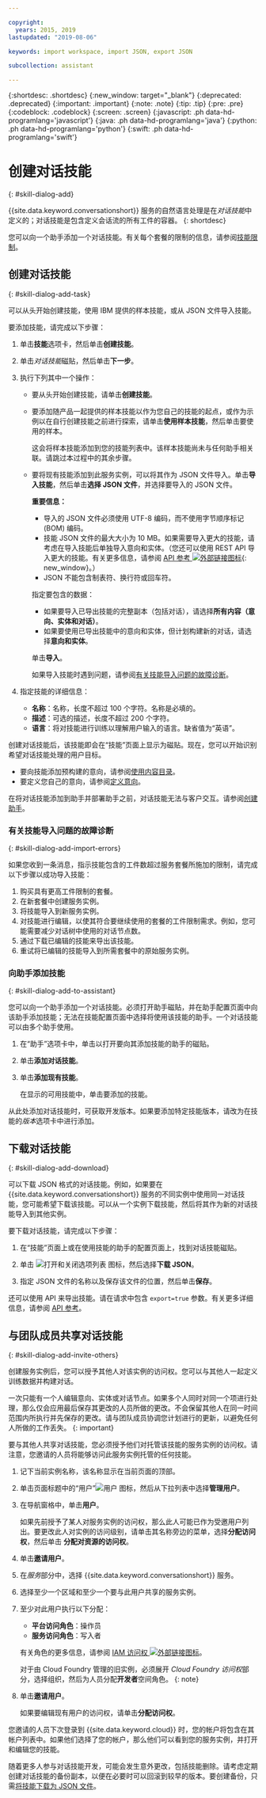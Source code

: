 ```yaml
---

copyright:
  years: 2015, 2019
lastupdated: "2019-08-06"

keywords: import workspace, import JSON, export JSON

subcollection: assistant

---
```


{:shortdesc: .shortdesc}
{:new_window: target="_blank"}
{:deprecated: .deprecated}
{:important: .important}
{:note: .note}
{:tip: .tip}
{:pre: .pre}
{:codeblock: .codeblock}
{:screen: .screen}
{:javascript: .ph data-hd-programlang='javascript'}
{:java: .ph data-hd-programlang='java'}
{:python: .ph data-hd-programlang='python'}
{:swift: .ph data-hd-programlang='swift'}

# 创建对话技能
{: #skill-dialog-add}

{{site.data.keyword.conversationshort}} 服务的自然语言处理是在*对话技能*中定义的；对话技能是包含定义会话流的所有工件的容器。
{: shortdesc}

您可以向一个助手添加一个对话技能。有关每个套餐的限制的信息，请参阅[技能限制](/docs/services/assistant?topic=assistant-skill-add#skill-add-limits)。

## 创建对话技能
{: #skill-dialog-add-task}

可以从头开始创建技能，使用 IBM 提供的样本技能，或从 JSON 文件导入技能。

要添加技能，请完成以下步骤：

1.  单击**技能**选项卡，然后单击**创建技能**。

1.  单击*对话技能*磁贴，然后单击**下一步**。

1.  执行下列其中一个操作：

    - 要从头开始创建技能，请单击**创建技能**。
    - 要添加随产品一起提供的样本技能以作为您自己的技能的起点，或作为示例以在自行创建技能之前进行探索，请单击**使用样本技能**，然后单击要使用的样本。

      这会将样本技能添加到您的技能列表中。该样本技能尚未与任何助手相关联。请跳过本过程中的其余步骤。

    - 要将现有技能添加到此服务实例，可以将其作为 JSON 文件导入。单击**导入技能**，然后单击**选择 JSON 文件**，并选择要导入的 JSON 文件。

      **重要信息：**

      - 导入的 JSON 文件必须使用 UTF-8 编码，而不使用字节顺序标记 (BOM) 编码。
      - 技能 JSON 文件的最大大小为 10 MB。如果需要导入更大的技能，请考虑在导入技能后单独导入意向和实体。（您还可以使用 REST API 导入更大的技能。有关更多信息，请参阅 [API 参考 ![外部链接图标](../../icons/launch-glyph.svg "外部链接图标")](https://cloud.ibm.com/apidocs/assistant?curl=#create-workspace){: new_window}。）
      - JSON 不能包含制表符、换行符或回车符。

      指定要包含的数据：

        - 如果要导入已导出技能的完整副本（包括对话），请选择**所有内容（意向、实体和对话）**。
        - 如果要使用已导出技能中的意向和实体，但计划构建新的对话，请选择**意向和实体**。

      单击**导入**。

      如果导入技能时遇到问题，请参阅[有关技能导入问题的故障诊断](#skill-dialog-add-import-errors)。

1.  指定技能的详细信息：

    - **名称**：名称，长度不超过 100 个字符。名称是必填的。
    - **描述**：可选的描述，长度不超过 200 个字符。
    - **语言**：将对技能进行训练以理解用户输入的语言。缺省值为“英语”。

创建对话技能后，该技能即会在“技能”页面上显示为磁贴。现在，您可以开始识别希望对话技能处理的用户目标。

- 要向技能添加预构建的意向，请参阅[使用内容目录](/docs/services/assistant?topic=assistant-catalog)。
- 要定义您自己的意向，请参阅[定义意向](/docs/services/assistant?topic=assistant-intents)。

在将对话技能添加到助手并部署助手之前，对话技能无法与客户交互。请参阅[创建助手](/docs/services/assistant?topic=assistant-assistant-add)。

### 有关技能导入问题的故障诊断
{: #skill-dialog-add-import-errors}

如果您收到一条消息，指示技能包含的工件数超过服务套餐所施加的限制，请完成以下步骤以成功导入技能：

1.  购买具有更高工件限制的套餐。
1.  在新套餐中创建服务实例。
1.  将技能导入到新服务实例。
1.  对技能进行编辑，以使其符合要继续使用的套餐的工件限制需求。例如，您可能需要减少对话树中使用的对话节点数。
1.  通过下载已编辑的技能来导出该技能。
1.  重试将已编辑的技能导入到所需套餐中的原始服务实例。

### 向助手添加技能
{: #skill-dialog-add-to-assistant}

您可以向一个助手添加一个对话技能。必须打开助手磁贴，并在助手配置页面中向该助手添加技能；无法在技能配置页面中选择将使用该技能的助手。一个对话技能可以由多个助手使用。

1.  在“助手”选项卡中，单击以打开要向其添加技能的助手的磁贴。

1.  单击**添加对话技能**。

1.  单击**添加现有技能**。

    在显示的可用技能中，单击要添加的技能。

从此处添加对话技能时，可获取开发版本。如果要添加特定技能版本，请改为在技能的*版本*选项卡中进行添加。

## 下载对话技能
{: #skill-dialog-add-download}

可以下载 JSON 格式的对话技能。例如，如果要在 {{site.data.keyword.conversationshort}} 服务的不同实例中使用同一对话技能，您可能希望下载该技能。可以从一个实例下载技能，然后将其作为新的对话技能导入到其他实例。

要下载对话技能，请完成以下步骤：

1.  在“技能”页面上或在使用技能的助手的配置页面上，找到对话技能磁贴。

1.  单击 ![打开和关闭选项列表](images/kabob-beta.png) 图标，然后选择**下载 JSON**。

1.  指定 JSON 文件的名称以及保存该文件的位置，然后单击**保存**。

还可以使用 API 来导出技能。请在请求中包含 `export=true` 参数。有关更多详细信息，请参阅 [API 参考](https://cloud.ibm.com/apidocs/assistant#get-information-about-a-workspace)。

## 与团队成员共享对话技能
{: #skill-dialog-add-invite-others}

创建服务实例后，您可以授予其他人对该实例的访问权。您可以与其他人一起定义训练数据并构建对话。

一次只能有一个人编辑意向、实体或对话节点。如果多个人同时对同一个项进行处理，那么仅会应用最后保存其更改的人员所做的更改。不会保留其他人在同一时间范围内所执行并先保存的更改。请与团队成员协调您计划进行的更新，以避免任何人所做的工作丢失。
{: important}

要与其他人共享对话技能，您必须授予他们对托管该技能的服务实例的访问权。请注意，您邀请的人员将能够访问此服务实例托管的任何技能。

1.  记下当前实例名称，该名称显示在当前页面的顶部。
1.  单击页面标题中的“用户”![用户](images/user-icon2.png) 图标，然后从下拉列表中选择**管理用户**。

1.  在导航窗格中，单击**用户**。

    如果先前授予了某人对服务实例的访问权，那么此人可能已作为受邀用户列出。要更改此人对实例的访问级别，请单击其名称旁边的菜单，选择**分配访问权**，然后单击 **分配对资源的访问权**。
    
1.  单击**邀请用户**。 

1.  在*服务*部分中，选择 {{site.data.keyword.conversationshort}} 服务。

1.  选择至少一个区域和至少一个要与此用户共享的服务实例。

1.  至少对此用户执行以下分配：
 
    - **平台访问角色**：操作员
    - **服务访问角色**：写入者

    有关角色的更多信息，请参阅 [IAM 访问权 ![外部链接图标](../../icons/launch-glyph.svg "外部链接图标")](https://cloud.ibm.com/docs/iam?topic=iam-userroles)。

    对于由 Cloud Foundry 管理的旧实例，必须展开 *Cloud Foundry 访问权*部分，选择组织，然后为人员分配**开发者**空间角色。
    {: note}

1.  单击**邀请用户**。

    如果要编辑现有用户的访问权，请单击**分配访问权**。

您邀请的人员下次登录到 {{site.data.keyword.cloud}} 时，您的帐户将包含在其帐户列表中。如果他们选择了您的帐户，那么他们可以看到您的服务实例，并打开和编辑您的技能。

随着更多人参与对话技能开发，可能会发生意外更改，包括技能删除。请考虑定期创建对话技能的备份副本，以便在必要时可以回滚到较早的版本。要创建备份，只需[将技能下载为 JSON 文件](#skill-dialog-add-download)。
